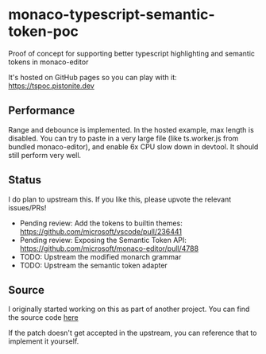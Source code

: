 # monaco-typescript-semantic-token-poc
Proof of concept for supporting better typescript highlighting and semantic tokens in monaco-editor

It's hosted on GitHub pages so you can play with it: https://tspoc.pistonite.dev

## Performance
Range and debounce is implemented. In the hosted example, max length is disabled. You can try
to paste in a very large file (like ts.worker.js from bundled monaco-editor), and enable 6x CPU slow
down in devtool. It should still perform very well.

## Status
I do plan to upstream this. If you like this, please upvote the relevant issues/PRs!

- Pending review: Add the tokens to builtin themes: https://github.com/microsoft/vscode/pull/236441
- Pending review: Exposing the Semantic Token API: https://github.com/microsoft/monaco-editor/pull/4788
- TODO: Upstream the modified monarch grammar
- TODO: Upstream the semantic token adapter

## Source
I originally started working on this as part of another project. You can find the source code
[here](https://github.com/Pistonite/botw-ist/tree/215b12ebe9a7efcaabafd9ee1b97f1338521336f/packages/monaco-typescript-contrib/src)

If the patch doesn't get accepted in the upstream, you can reference that to implement it yourself.
